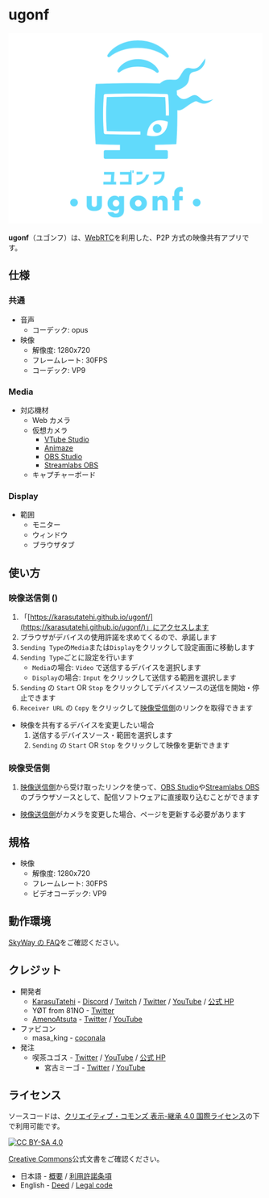 # ugonf

![ugonf](./public/thumbnail.png)

**ugonf**（ユゴンフ）は、[WebRTC](https://webrtc.org/)を利用した、P2P 方式の映像共有アプリです。

## 仕様

### 共通

- 音声
  - コーデック: opus
- 映像
  - 解像度: 1280x720
  - フレームレート: 30FPS
  - コーデック: VP9

### Media

- 対応機材
  - Web カメラ
  - 仮想カメラ
    - [VTube Studio](https://store.steampowered.com/app/1325860/VTube_Studio/)
    - [Animaze](https://store.steampowered.com/app/1364390/Animaze_by_FaceRig/)
    - [OBS Studio](https://obsproject.com/)
    - [Streamlabs OBS](https://streamlabs.com/)
  - キャプチャーボード

### Display

- 範囲
  - モニター
  - ウィンドウ
  - ブラウザタブ

## 使い方

### 映像送信側 ()

1. 「[https://karasutatehi.github.io/ugonf/](https://karasutatehi.github.io/ugonf/)」にアクセスします
2. ブラウザがデバイスの使用許諾を求めてくるので、承諾します
3. `Sending Type`の`Media`または`Display`をクリックして設定画面に移動します
4. `Sending Type`ごとに設定を行います
   - `Media`の場合: `Video` で送信するデバイスを選択します
   - `Display`の場合: `Input` をクリックして送信する範囲を選択します
5. `Sending` の `Start` OR `Stop` をクリックしてデバイスソースの送信を開始・停止できます
6. `Receiver URL` の `Copy` をクリックして[映像受信側](#映像受信側)のリンクを取得できます

- 映像を共有するデバイスを変更したい場合
  1. 送信するデバイスソース・範囲を選択します
  2. `Sending` の `Start` OR `Stop` をクリックして映像を更新できます

### 映像受信側

1. [映像送信側](#映像送信側)から受け取ったリンクを使って、[OBS Studio](https://obsproject.com/)や[Streamlabs OBS](https://streamlabs.com/)のブラウザソースとして、配信ソフトウェアに直接取り込むことができます

- [映像送信側](#映像送信側)がカメラを変更した場合、ページを更新する必要があります

## 規格

- 映像
  - 解像度: 1280x720
  - フレームレート: 30FPS
  - ビデオコーデック: VP9

## 動作環境

[SkyWay の FAQ](https://support.skyway.io/hc/ja/articles/115015688708)をご確認ください。

## クレジット

- 開発者
  - [KarasuTatehi](https://github.com/KarasuTatehi) - [Discord](https://discord.com/invite/AQWkzRCF5W) / [Twitch](https://www.twitch.tv/karasutatehi) / [Twitter](https://twitter.com/KarasuTatehi) / [YouTube](https://www.youtube.com/channel/UCN5Hd3p1cKdvWmoifnVK9oA) / [公式 HP](https://virtual-circle-aurora.github.io/talents/karasu-tatehi)
  - YØT from 81NO - [Twitter](https://twitter.com/SandR_YOT)
  - [AmenoAtsuta](https://github.com/AmenoAtsuta) - [Twitter](https://twitter.com/AmenoAtsuta) / [YouTube](https://www.youtube.com/channel/UCcNBKvsZBMPMJTwNaraELHg)
- ファビコン
  - masa_king - [coconala](https://coconala.com/users/239060)
- 発注
  - 喫茶ユゴス - [Twitter](https://twitter.com/cafeyuggoth) / [YouTube](https://www.youtube.com/channel/UC778fxfe9aXazW0AXLyOIpg) / [公式 HP](https://w.atwiki.jp/cafe-yuggoth/)
    - 宮古ミーゴ - [Twitter](https://twitter.com/Cutoluruhu_migo) / [YouTube](https://www.youtube.com/channel/UCCwedbOIXxubr7_d2-7bM3g)

## ライセンス

ソースコードは、[クリエイティブ・コモンズ 表示-継承 4.0 国際ライセンス](https://creativecommons.org/licenses/by-sa/4.0/deed.ja)の下で利用可能です。

[![CC BY-SA 4.0](https://i.creativecommons.org/l/by-sa/4.0/88x31.png)](https://creativecommons.org/licenses/by-sa/4.0/deed.ja)

[Creative Commons](https://creativecommons.org/)公式文書をご確認ください。

- 日本語 - [概要](https://creativecommons.org/licenses/by-sa/4.0/deed.ja) / [利用許諾条項](https://creativecommons.org/licenses/by-sa/4.0/legalcode.ja)
- English - [Deed](https://creativecommons.org/licenses/by-sa/4.0/deed) / [Legal code](https://creativecommons.org/licenses/by-sa/4.0/legalcode)
